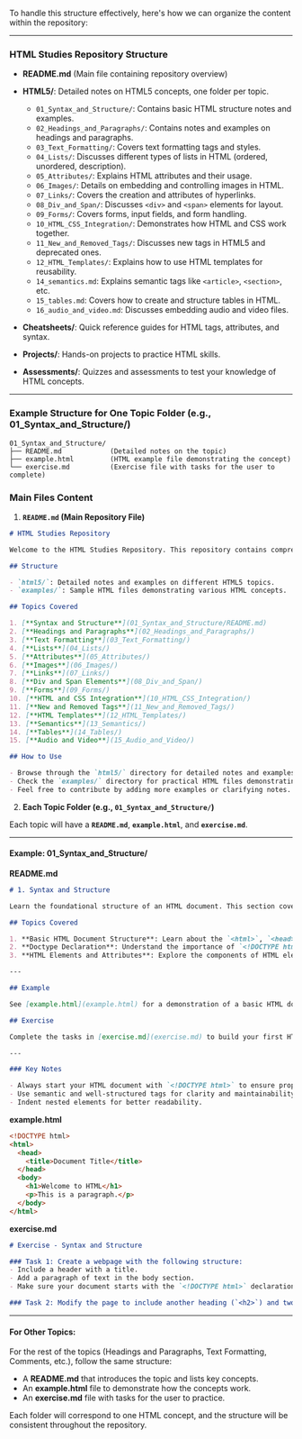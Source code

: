 To handle this structure effectively, here's how we can organize the content within the repository:

---

### **HTML Studies Repository Structure**

- **README.md** (Main file containing repository overview)
- **HTML5/**: Detailed notes on HTML5 concepts, one folder per topic.
  - `01_Syntax_and_Structure/`: Contains basic HTML structure notes and examples.
  - `02_Headings_and_Paragraphs/`: Contains notes and examples on headings and paragraphs.
  - `03_Text_Formatting/`: Covers text formatting tags and styles.
  - `04_Lists/`: Discusses different types of lists in HTML (ordered, unordered, description).
  - `05_Attributes/`: Explains HTML attributes and their usage.
  - `06_Images/`: Details on embedding and controlling images in HTML.
  - `07_Links/`: Covers the creation and attributes of hyperlinks.
  - `08_Div_and_Span/`: Discusses `<div>` and `<span>` elements for layout.
  - `09_Forms/`: Covers forms, input fields, and form handling.
  - `10_HTML_CSS_Integration/`: Demonstrates how HTML and CSS work together.
  - `11_New_and_Removed_Tags/`: Discusses new tags in HTML5 and deprecated ones.
  - `12_HTML_Templates/`: Explains how to use HTML templates for reusability.
  - `14_semantics.md`: Explains semantic tags like `<article>`, `<section>`, etc.
  - `15_tables.md`: Covers how to create and structure tables in HTML.
  - `16_audio_and_video.md`: Discusses embedding audio and video files.

- **Cheatsheets/**: Quick reference guides for HTML tags, attributes, and syntax.
- **Projects/**: Hands-on projects to practice HTML skills.
- **Assessments/**: Quizzes and assessments to test your knowledge of HTML concepts.

---

### **Example Structure for One Topic Folder (e.g., 01_Syntax_and_Structure/)**

```
01_Syntax_and_Structure/
├── README.md            (Detailed notes on the topic)
├── example.html         (HTML example file demonstrating the concept)
└── exercise.md          (Exercise file with tasks for the user to complete)
```

### **Main Files Content**

1. **`README.md` (Main Repository File)**

```markdown
# HTML Studies Repository

Welcome to the HTML Studies Repository. This repository contains comprehensive notes and examples for various HTML topics.

## Structure

- `html5/`: Detailed notes and examples on different HTML5 topics.
- `examples/`: Sample HTML files demonstrating various HTML concepts.

## Topics Covered

1. [**Syntax and Structure**](01_Syntax_and_Structure/README.md)
2. [**Headings and Paragraphs**](02_Headings_and_Paragraphs/)
3. [**Text Formatting**](03_Text_Formatting/)
4. [**Lists**](04_Lists/)
5. [**Attributes**](05_Attributes/)
6. [**Images**](06_Images/)
7. [**Links**](07_Links/)
8. [**Div and Span Elements**](08_Div_and_Span/)
9. [**Forms**](09_Forms/)
10. [**HTML and CSS Integration**](10_HTML_CSS_Integration/)
11. [**New and Removed Tags**](11_New_and_Removed_Tags/)
12. [**HTML Templates**](12_HTML_Templates/)
13. [**Semantics**](13_Semantics/)
14. [**Tables**](14_Tables/)
15. [**Audio and Video**](15_Audio_and_Video/)

## How to Use

- Browse through the `html5/` directory for detailed notes and examples.
- Check the `examples/` directory for practical HTML files demonstrating the concepts.
- Feel free to contribute by adding more examples or clarifying notes.
```

2. **Each Topic Folder (e.g., `01_Syntax_and_Structure/`)**

Each topic will have a **`README.md`**, **`example.html`**, and **`exercise.md`**.

---

#### **Example: 01_Syntax_and_Structure/**

**README.md**

```markdown
# 1. Syntax and Structure

Learn the foundational structure of an HTML document. This section covers the basic elements, their purpose, and how to structure a simple webpage.

## Topics Covered

1. **Basic HTML Document Structure**: Learn about the `<html>`, `<head>`, and `<body>` tags.
2. **Doctype Declaration**: Understand the importance of `<!DOCTYPE html>` in defining the HTML version.
3. **HTML Elements and Attributes**: Explore the components of HTML elements, including opening tags, closing tags, self-closing tags, and attributes.

---

## Example

See [example.html](example.html) for a demonstration of a basic HTML document structure.

## Exercise

Complete the tasks in [exercise.md](exercise.md) to build your first HTML webpage.

---

### Key Notes

- Always start your HTML document with `<!DOCTYPE html>` to ensure proper rendering.
- Use semantic and well-structured tags for clarity and maintainability.
- Indent nested elements for better readability.
```

**example.html**

```html
<!DOCTYPE html>
<html>
  <head>
    <title>Document Title</title>
  </head>
  <body>
    <h1>Welcome to HTML</h1>
    <p>This is a paragraph.</p>
  </body>
</html>
```

**exercise.md**

```markdown
# Exercise - Syntax and Structure

### Task 1: Create a webpage with the following structure:
- Include a header with a title.
- Add a paragraph of text in the body section.
- Make sure your document starts with the `<!DOCTYPE html>` declaration.

### Task 2: Modify the page to include another heading (`<h2>`) and two more paragraphs.
```

---

#### **For Other Topics:**

For the rest of the topics (Headings and Paragraphs, Text Formatting, Comments, etc.), follow the same structure:
- A **README.md** that introduces the topic and lists key concepts.
- An **example.html** file to demonstrate how the concepts work.
- An **exercise.md** file with tasks for the user to practice.

Each folder will correspond to one HTML concept, and the structure will be consistent throughout the repository.
